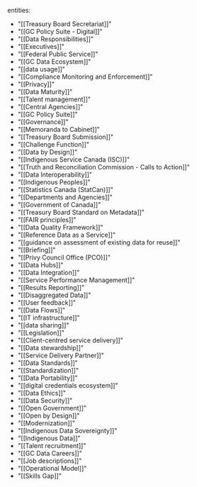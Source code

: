 entities:
- "[[Treasury Board Secretariat]]"
- "[[GC Policy Suite - Digital]]"
- "[[Data Responsibilities]]"
- "[[Executives]]"
- "[[Federal Public Service]]"
- "[[GC Data Ecosystem]]"
- "[[data usage]]"
- "[[Compliance Monitoring and Enforcement]]"
- "[[Privacy]]"
- "[[Data Maturity]]"
- "[[Talent management]]"
- "[[Central Agencies]]"
- "[[GC Policy Suite]]"
- "[[Governance]]"
- "[[Memoranda to Cabinet]]"
- "[[Treasury Board Submission]]"
- "[[Challenge Function]]"
- "[[Data by Design]]"
- "[[Indigenous Service Canada (ISC)]]"
- "[[Truth and Reconciliation Commission - Calls to Action]]"
- "[[Data Interoperability]]"
- "[[Indigenous Peoples]]"
- "[[Statistics Canada (StatCan)]]"
- "[[Departments and Agencies]]"
- "[[Government of Canada]]"
- "[[Treasury Board Standard on Metadata]]"
- "[[FAIR principles]]"
- "[[Data Quality Framework]]"
- "[[Reference Data as a Service]]"
- "[[guidance on assessment of existing data for reuse]]"
- "[[Briefing]]"
- "[[Privy Council Office (PCO)]]"
- "[[Data Hubs]]"
- "[[Data Integration]]"
- "[[Service Performance Management]]"
- "[[Results Reporting]]"
- "[[Disaggregated Data]]"
- "[[User feedback]]"
- "[[Data Flows]]"
- "[[IT infrastructure]]"
- "[[data sharing]]"
- "[[Legislation]]"
- "[[Client-centred service delivery]]"
- "[[Data stewardship]]"
- "[[Service Delivery Partner]]"
- "[[Data Standards]]"
- "[[Standardization]]"
- "[[Data Portability]]"
- "[[digital credentials ecosystem]]"
- "[[Data Ethics]]" 
- "[[Data Security]]"
- "[[Open Government]]"
- "[[Open by Design]]"
- "[[Modernization]]"
- "[[Indigenous Data Sovereignty]]"
- "[[Indigenous Data]]"
- "[[Talent recruitment]]"
- "[[GC Data Careers]]"
- "[[Job descriptions]]"
- "[[Operational Model]]"
- "[[Skills Gap]]"